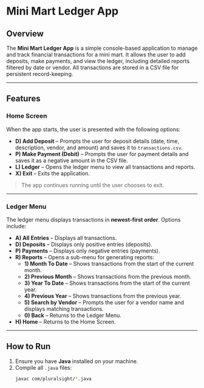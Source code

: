# Mini Mart Ledger App

## Overview
The **Mini Mart Ledger App** is a simple console-based application to manage and track financial transactions for a mini mart. It allows the user to add deposits, make payments, and view the ledger, including detailed reports filtered by date or vendor. All transactions are stored in a CSV file for persistent record-keeping.

---

## Features

### Home Screen
When the app starts, the user is presented with the following options:

- **D) Add Deposit** – Prompts the user for deposit details (date, time, description, vendor, and amount) and saves it to `transactions.csv`.
- **P) Make Payment (Debit)** – Prompts the user for payment details and saves it as a negative amount in the CSV file.
- **L) Ledger** – Opens the ledger menu to view all transactions and reports.
- **X) Exit** – Exits the application.

> The app continues running until the user chooses to exit.

---

### Ledger Menu
The ledger menu displays transactions in **newest-first order**. Options include:

- **A) All Entries** – Displays all transactions.
- **D) Deposits** – Displays only positive entries (deposits).
- **P) Payments** – Displays only negative entries (payments).
- **R) Reports** – Opens a sub-menu for generating reports:
  - **1) Month To Date** – Shows transactions from the start of the current month.
  - **2) Previous Month** – Shows transactions from the previous month.
  - **3) Year To Date** – Shows transactions from the start of the current year.
  - **4) Previous Year** – Shows transactions from the previous year.
  - **5) Search by Vendor** – Prompts the user for a vendor name and displays matching transactions.
  - **0) Back** – Returns to the Ledger Menu.
- **H) Home** – Returns to the Home Screen.

---

## How to Run

1. Ensure you have **Java** installed on your machine.
2. Compile all `.java` files:
   ```bash
   javac com/pluralsight/*.java
